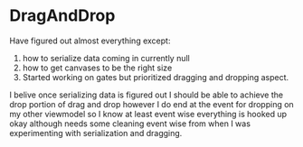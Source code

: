 # DragAndDrop
Have figured out almost everything except:
  1. how to serialize data coming in currently null
  2. how to get canvases to be the right size
  3. Started working on gates but prioritized dragging and dropping aspect.
  
I belive once serializing data is figured out I should be able to achieve the drop portion of drag and drop
however I do end at the event for dropping on my other viewmodel so I know at least event wise everything is 
hooked up okay although needs some cleaning event wise from when I was experimenting with serialization and dragging.
